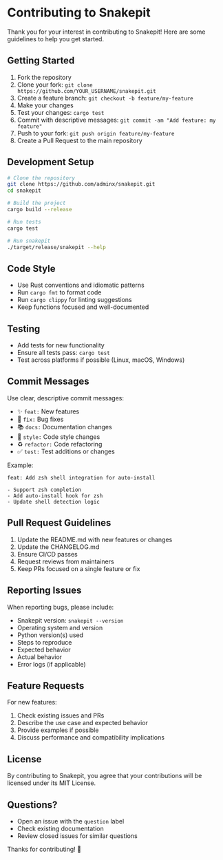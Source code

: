 # Contributing to Snakepit

Thank you for your interest in contributing to Snakepit! Here are some guidelines to help you get started.

## Getting Started

1. Fork the repository
2. Clone your fork: `git clone https://github.com/YOUR_USERNAME/snakepit.git`
3. Create a feature branch: `git checkout -b feature/my-feature`
4. Make your changes
5. Test your changes: `cargo test`
6. Commit with descriptive messages: `git commit -am "Add feature: my feature"`
7. Push to your fork: `git push origin feature/my-feature`
8. Create a Pull Request to the main repository

## Development Setup

```bash
# Clone the repository
git clone https://github.com/adminx/snakepit.git
cd snakepit

# Build the project
cargo build --release

# Run tests
cargo test

# Run snakepit
./target/release/snakepit --help
```

## Code Style

- Use Rust conventions and idiomatic patterns
- Run `cargo fmt` to format code
- Run `cargo clippy` for linting suggestions
- Keep functions focused and well-documented

## Testing

- Add tests for new functionality
- Ensure all tests pass: `cargo test`
- Test across platforms if possible (Linux, macOS, Windows)

## Commit Messages

Use clear, descriptive commit messages:

- ✨ `feat:` New features
- 🐛 `fix:` Bug fixes
- 📚 `docs:` Documentation changes
- 🎨 `style:` Code style changes
- ♻️ `refactor:` Code refactoring
- ✅ `test:` Test additions or changes

Example:
```
feat: Add zsh shell integration for auto-install

- Support zsh completion
- Add auto-install hook for zsh
- Update shell detection logic
```

## Pull Request Guidelines

1. Update the README.md with new features or changes
2. Update the CHANGELOG.md
3. Ensure CI/CD passes
4. Request reviews from maintainers
5. Keep PRs focused on a single feature or fix

## Reporting Issues

When reporting bugs, please include:

- Snakepit version: `snakepit --version`
- Operating system and version
- Python version(s) used
- Steps to reproduce
- Expected behavior
- Actual behavior
- Error logs (if applicable)

## Feature Requests

For new features:

1. Check existing issues and PRs
2. Describe the use case and expected behavior
3. Provide examples if possible
4. Discuss performance and compatibility implications

## License

By contributing to Snakepit, you agree that your contributions will be licensed under its MIT License.

## Questions?

- Open an issue with the `question` label
- Check existing documentation
- Review closed issues for similar questions

Thanks for contributing! 🐍
